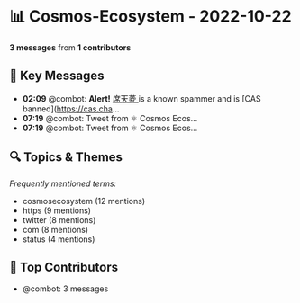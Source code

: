 # 📊 Cosmos-Ecosystem - 2022-10-22
**3 messages** from **1 contributors**

## 💬 Key Messages
- **02:09** @combot: **Alert!** [席天菱 ](tg://user?id=5152103460) is a known spammer and is [CAS banned](https://cas.cha...
- **07:19** @combot: [‌‌‌‌‎⁠](https://twitter.com/CosmosEcosystem/status/1583719682045276160)Tweet from ⚛️ Cosmos Ecos...
- **07:19** @combot: [‌‌‌‌‎⁠](https://twitter.com/CosmosEcosystem/status/1583719706376032256)Tweet from ⚛️ Cosmos Ecos...

## 🔍 Topics & Themes
*Frequently mentioned terms:*
- cosmosecosystem (12 mentions)
- https (9 mentions)
- twitter (8 mentions)
- com (8 mentions)
- status (4 mentions)

## 👥 Top Contributors
- @combot: 3 messages